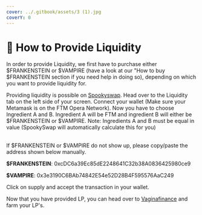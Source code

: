 ```yaml
---
cover: ../.gitbook/assets/3 (1).jpg
coverY: 0
---
```


# 🔵 How to Provide Liquidity

In order to provide Liquidity, we first have to purchase either $FRANKENSTEIN or $VAMPIRE (have a look at our "How to buy $FRANKENSTEIN section if you need help in doing so), depending on which you want to provide liquidity for.

Providing liquidity is possible on [Spookyswap](https://spookyswap.finance/swap). Head over to the Liquidity tab on the left side of your screen. Connect your wallet (Make sure your Metamask is on the FTM Opera Network). Now you have to choose Ingredient A and B. Ingredient A will be FTM and ingredient B will either be $FRANKENSTEIN or $VAMPIRE. Note: Ingredients A and B must be equal in value (SpookySwap will automatically calculate this for you)

\
If $FRANKENSTEIN or $VAMPIRE do not show up, please copy/paste the address shown below manually.

**$FRANKENSTEIN**: 0xcDC6a39Ec85dE2248641C32b38A0836425980ce9

**$VAMPIRE**: 0x3e3190C6BAb74842E54e52D28B4F595576AaC249

Click on supply and accept the transaction in your wallet.

Now that you have provided LP, you can head over to [Vaginafinance](https://vaginafinance.app) and farm your LP's.
